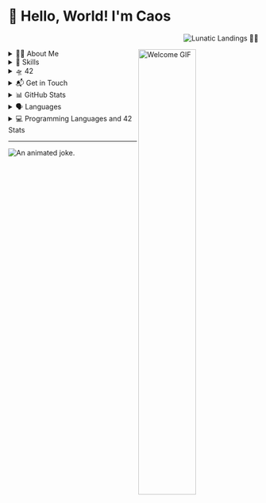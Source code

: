 # 👋 Hello, World! I'm Caos 
<p align="right">
  <img src="https://komarev.com/ghpvc/?username=clourenc&label=Lunatic+Landings+%F0%9F%91%A8%E2%80%8D%F0%9F%9A%80&color=6e5494" alt="Lunatic Landings 👨‍🚀"/>
</p>



  
<img src="https://media.giphy.com/media/L1R1tvI9svkIWwpVYr/giphy.gif" alt="Welcome GIF" width="48%" align="right" alt="Caos Lourenco">

<p align="left">

<details>
<summary> 👨‍💻 About Me</summary>
<div>
  
- Software Engineering student at 42SP with a background in Journalism.
- Launching into a new mission: Transitioning to a tech career:
  - Where creativity meets digital solutions. 
- Goal:Empower individuals and solve real-world problems through technology.
- Feel free to reach out for questions, advice, or knowledge sharing! 
     - Live long and prosper 🖖🦦
</div>
</details>





<details>
<summary>🚀 Skills</summary>
<div>

- 🖥️ C
- 🎨 UX Design
- 🕹️ Game Development
- 🌱 Junior Development

</div>
</details>

<details>
  <summary>🛸 42 </summary>
  
  <small>

  ### [🚀 Projects](https://github.com/caoslourenco/42Projects)
  
  - [Phase 1](https://github.com/caoslourenco/42Projects/phase1)
  - [Phase 2](https://github.com/caoslourenco/42Projects/phase2)
  - [Phase 3](https://github.com/caoslourenco/42Projects/phase3)

  </small>
</details>


<details>
<summary>📬 Get in Touch</summary>
<div>

- 📧 [Email](mailto:clourenc@student.42sp.org.br)
- 💼 [LinkedIn](https://linkedin.com.br/in/camilla-lourenco)
- 🐦 [Twitter](https://twitter.com/caoslourenco)
- 🤳 [Instagram](https://www.instagram.com/caoslourenco/)

</div>
</details>

 
<details>
<summary>  📊 GitHub Stats</summary>
  
[![Caos Lourenco's GitHub Stats](https://github-readme-stats.vercel.app/api?username=caoslourenco&show_icons=true&bg_color=0d1117&title_color=8b949e&icon_color=58a6ff&text_color=c9d1d9)](https://github.com/caoslourenco/github-readme-stats)

</div>
</details>

<details>
<summary> 🗣️ Languages</summary>
<div>

- 🔻 Portuguese
- 🔹 English
- 🔸 Spanish

</div>
</details>



  
<details>
<summary>  💻 Programming Languages and 42 Stats</summary>

<p align="center">
  <img src="https://github-readme-stats.vercel.app/api/top-langs/?username=caoslourenco&layout=compact&bg_color=0d1117&title_color=8b949e&icon_color=58a6ff&text_color=c9d1d9" alt="Top Languages" width="48%" />
  <img src="[![clourenc's 42 stats](https://badge.mediaplus.ma/darkblue/clourenc)} https://profile.intra.42.fr/users/" alt="42 Stats" width="48%" />


</p>
</div>
</details>

---

<img title="An animated joke." src="https://readme-typing-svg.herokuapp.com/?width=500&height=30&font=Roboto&color=adbac7&vCenter=true&size=16&duration=4000&lines=%E2%80%A2+I'm+so+good+at+programming+that+sometimes+even+the+computer+is+surprised.;%E2%80%A2+I+don't+see+bugs+in+my+code%2C+just+unexpected+features.;%E2%80%A2+I+don't+always+test+my+code%2C+but+when+I+do%2C+I+do+it+in+production.;%E2%80%A2+I'm+not+lazy%2C+I'm+just+in+energy+saving+mode.;%E2%80%A2+If+life+gives+you+lemons%2C+write+a+script+to+squeeze+them.;%E2%80%A2+My+code+never+has+errors%2C+it+just+develops+random+features.;%E2%80%A2+I+don't+call+it+procrastination%2C+I+call+it+'deadline-driven+programming'.;%E2%80%A2+I'm+not+a+coder%2C+I'm+a+problem+solver+that+uses+code.;%E2%80%A2+I+don't+drink+coffee+to+code%2C+I+code+to+drink+coffee.;%E2%80%A2+I'm+not+addicted+to+coding%2C+just+highly+committed.">
</details>
<!-- Herobrine: I'm still here, boy. -->
